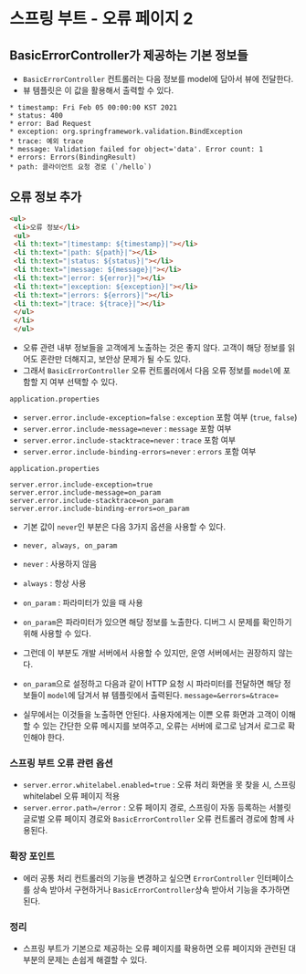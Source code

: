 # 스프링 부트 - 오류 페이지 2
## BasicErrorController가 제공하는 기본 정보들
- `BasicErrorController` 컨트롤러는 다음 정보를 model에 담아서 뷰에 전달한다.
- 뷰 템플릿은 이 값을 활용해서 출력할 수 있다.
```text
* timestamp: Fri Feb 05 00:00:00 KST 2021
* status: 400
* error: Bad Request
* exception: org.springframework.validation.BindException
* trace: 예외 trace
* message: Validation failed for object='data'. Error count: 1
* errors: Errors(BindingResult)
* path: 클라이언트 요청 경로 (`/hello`)
```

## 오류 정보 추가 
```html
<ul>
 <li>오류 정보</li>
 <ul>
 <li th:text="|timestamp: ${timestamp}|"></li>
 <li th:text="|path: ${path}|"></li>
 <li th:text="|status: ${status}|"></li>
 <li th:text="|message: ${message}|"></li>
 <li th:text="|error: ${error}|"></li>
 <li th:text="|exception: ${exception}|"></li>
 <li th:text="|errors: ${errors}|"></li>
 <li th:text="|trace: ${trace}|"></li>
 </ul>
 </li>
 </ul>
```
- 오류 관련 내부 정보들을 고객에게 노출하는 것은 좋지 않다. 고객이 해당 정보를 읽어도 혼란만 더해지고, 보안상 문제가 될 수도 있다.
- 그래서 `BasicErrorController` 오류 컨트롤러에서 다음 오류 정보를 `model`에 포함할 지 여부 선택할 수 있다.

`application.properties`
- `server.error.include-exception=false` : `exception` 포함 여부 (`true`, `false`)
- `server.error.include-message=never` : `message` 포함 여부
- `server.error.include-stacktrace=never` : `trace` 포함 여부
- `server.error.include-binding-errors=never` : `errors` 포함 여부

`application.properties`
```properties
server.error.include-exception=true
server.error.include-message=on_param
server.error.include-stacktrace=on_param
server.error.include-binding-errors=on_param
```
- 기본 값이 `never`인 부분은 다음 3가지 옵션을 사용할 수 있다.
- `never, always, on_param`
- `never` : 사용하지 않음
- `always` : 항상 사용
- `on_param` : 파라미터가 있을 때 사용

- `on_param`은 파라미터가 있으면 해당 정보를 노출한다. 디버그 시 문제를 확인하기 위해 사용할 수 있다.
- 그런데 이 부분도 개발 서버에서 사용할 수 있지만, 운영 서버에서는 권장하지 않는다.
- `on_param`으로 설정하고 다음과 같이 HTTP 요청 시 파라미터를 전달하면 해당 정보들이 `model`에 담겨서 뷰 템플릿에서 출력된다.
`message=&errors=&trace=`
- 실무에서는 이것들을 노출하면 안된다. 사용자에게는 이쁜 오류 화면과 고객이 이해할 수 있는 간단한 오류 메시지를
보여주고, 오류는 서버에 로그로 남겨서 로그로 확인해야 한다.

### 스프링 부트 오류 관련 옵션
- `server.error.whitelabel.enabled=true` : 오류 처리 화면을 못 찾을 시, 스프링 whitelabel 오류 페이지 적용
- `server.error.path=/error` : 오류 페이지 경로, 스프링이 자동 등록하는 서블릿 글로벌 오류 페이지 경로와
`BasicErrorController` 오류 컨트롤러 경로에 함께 사용된다.
  
### 확장 포인트
- 에러 공통 처리 컨트롤러의 기능을 변경하고 싶으면 `ErrorController` 인터페이스를 상속 받아서
구현하거나 `BasicErrorController`상속 받아서 기능을 추가하면 된다.
  
### 정리
- 스프링 부트가 기본으로 제공하는 오류 페이지를 확용하면 오류 페이지와 관련된 대부분의 문제는 손쉽게 해결할 수 있다.

